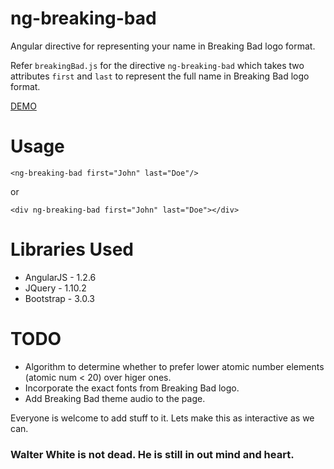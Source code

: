ng-breaking-bad
===============
Angular directive for representing your name in Breaking Bad logo format.

Refer `breakingBad.js` for the directive `ng-breaking-bad` which takes two attributes `first` and `last`
to represent the full name in Breaking Bad logo format.

[DEMO](http://dmahapatro.github.io/ng-breaking-bad/sayMyName)

Usage
=====
`<ng-breaking-bad first="John" last="Doe"/>`

or

`<div ng-breaking-bad first="John" last="Doe"></div>`


Libraries Used
==============
 - AngularJS - 1.2.6  
 - JQuery - 1.10.2  
 - Bootstrap - 3.0.3

TODO
====
 - Algorithm to determine whether to prefer lower atomic number elements (atomic num < 20) over higer ones.
 - Incorporate the exact fonts from Breaking Bad logo.
 - Add Breaking Bad theme audio to the page.


Everyone is welcome to add stuff to it. Lets make this as interactive as we can. 
<h3>Walter White is not dead. He is still in out mind and heart.</h3>
 
 

